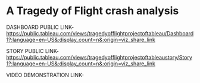 # A Tragedy of Flight crash analysis

DASHBOARD PUBLIC LINK-https://public.tableau.com/views/tragedyofflightprojectoftableau/Dashboard1?:language=en-US&:display_count=n&:origin=viz_share_link

STORY PUBLIC LINK-https://public.tableau.com/views/tragedyofflightprojectoftableaustory/Story1?:language=en-US&:display_count=n&:origin=viz_share_link

VIDEO DEMONSTRATION LINK-
